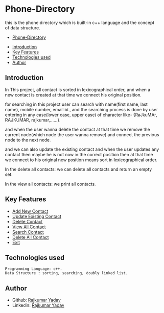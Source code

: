 # Phone-Directory

this is the phone directory which is built-in c++ language and the concept of data structure.
 - [Phone-Directory](https://github.com/itsyadavRajkumar/Phone-Directory/blob/main/SS/Phone%20Directory.JPG)

  * [Introduction](#introduction)
  * [Key Features](#key-features)
  * [Technologies used](#technologies-used)
  * [Author](#author)

## Introduction
  In This project,
  all contact is sorted in lexicographical order, and when a new contact is created at that time we connect his original position.

  for searching in this project user can search with name(first name, last name), mobile number, email id., and the searching process is done by user entering in     any case(lower case, upper case) of character like- {RaJkuMAr, RAJKUMAR, rajkumar,......}.

  and when the user wanna delete the contact at that time we remove the current node(which node the user wanna remove) and connect the previous node to the next node.

  and we can also update the existing contact and when the user updates any contact then maybe he is not now in the correct position then at that time we connect to his original new position means sort in lexicographical order.

  In the delete all contacts: we can delete all contacts and return an empty set.

  In the view all contacts: we print all contacts.


## Key Features
- [Add New Contact](https://github.com/itsyadavRajkumar/Phone-Directory/blob/main/SS/New.JPG)
- [Update Existing Contact](https://github.com/itsyadavRajkumar/Phone-Directory/blob/main/SS/Update.JPG)
- [Delete Contact](https://github.com/itsyadavRajkumar/Phone-Directory/blob/main/SS/Delete.JPG)
- [View All Contact](https://github.com/itsyadavRajkumar/Phone-Directory/blob/main/SS/View.JPG)
- [Search Contact](https://github.com/itsyadavRajkumar/Phone-Directory/blob/main/SS/Search.JPG)
- [Delete All Contact](https://github.com/itsyadavRajkumar/Phone-Directory/blob/main/SS/Delete%20All.JPG)
- [Exit](https://github.com/itsyadavRajkumar/Phone-Directory/blob/main/SS/Exit.JPG)

## Technologies used
    Programming Language: c++.
    Data Structure : sorting, searching, doubly linked list.
    
## Author

- Github: [Rajkumar Yadav](https://github.com/itsyadavRajkumar)
- Linkedin: [Rajkumar Yadav](https://www.linkedin.com/in/itsrajkumar/)
